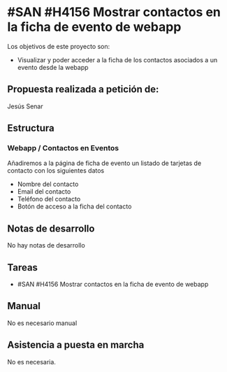 # #SAN #H4156 Mostrar contactos en la ficha de evento de webapp

Los objetivos de este proyecto son:
+ Visualizar y poder acceder a la ficha de los contactos asociados a un evento desde la webapp

## Propuesta realizada a petición de:
Jesús Senar

## Estructura

### Webapp / Contactos en Eventos
Añadiremos a la página de ficha de evento un listado de tarjetas de contacto con los siguientes datos
+ Nombre del contacto
+ Email del contacto
+ Teléfono del contacto
+ Botón de acceso a la ficha del contacto

## Notas de desarrollo
No hay notas de desarrollo

## Tareas
* #SAN #H4156 Mostrar contactos en la ficha de evento de webapp

## Manual
No es necesario manual

## Asistencia a puesta en marcha
No es necesaria.

